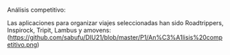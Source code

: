 Análisis competitivo:

Las aplicaciones para organizar viajes seleccionadas han sido Roadtrippers, Inspirock, Tripit, Lambus y amovens:
(https://github.com/sabufu/DIU21/blob/master/P1/An%C3%A1lisis%20competitivo.png)

